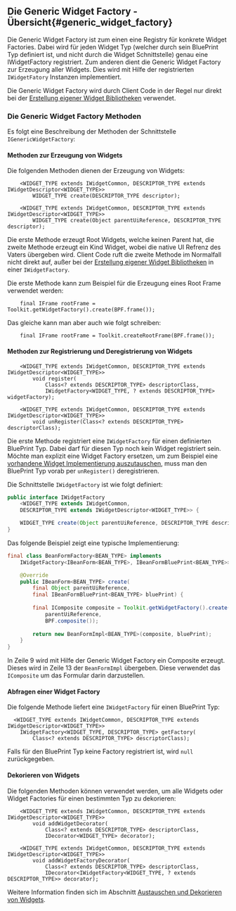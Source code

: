 ## Die Generic Widget Factory - Übersicht{#generic_widget_factory}

Die Generic Widget Factory ist zum einen eine Registry für konkrete Widget Factories. Dabei wird für jeden Widget Typ (welcher durch sein BluePrint Typ definiert ist, und nicht durch die Widget Schnittstelle) genau eine IWidgetFactory registriert. Zum anderen dient die Generic Widget Factory zur Erzeugung aller Widgets. Dies wird mit Hilfe der registrierten `IWidgetFatory` Instanzen implementiert. 

Die Generic Widget Factory wird durch Client Code in der Regel nur direkt bei der [Erstellung eigener Widget Bibliotheken](#custom_widget_libraries) verwendet.  


### Die Generic Widget Factory Methoden

Es folgt eine Beschreibung der Methoden der Schnittstelle `IGenericWidgetFactory`:


#### Methoden zur Erzeugung von Widgets

Die folgenden Methoden dienen der Erzeugung von Widgets:

~~~
    <WIDGET_TYPE extends IWidgetCommon, DESCRIPTOR_TYPE extends IWidgetDescriptor<WIDGET_TYPE>> 
		WIDGET_TYPE create(DESCRIPTOR_TYPE descriptor);

    <WIDGET_TYPE extends IWidgetCommon, DESCRIPTOR_TYPE extends IWidgetDescriptor<WIDGET_TYPE>> 
		WIDGET_TYPE create(Object parentUiReference, DESCRIPTOR_TYPE descriptor);
~~~

Die erste Methode erzeugt Root Widgets, welche keinen Parent hat, die zweite Methode erzeugt ein Kind Widget, wobei die native UI Refrenz des Vaters übergeben wird. Client Code ruft die zweite Methode im Normalfall nicht direkt auf, außer bei der [Erstellung eigener Widget Bibliotheken](#custom_widget_libraries) in einer `IWidgetFactory`.


Die erste Methode kann zum Beispiel für die Erzeugung eines Root Frame verwendet werden:

~~~
	final IFrame rootFrame = Toolkit.getWidgetFactory().create(BPF.frame());
~~~

Das gleiche kann man aber auch wie folgt schreiben:

~~~
	final IFrame rootFrame = Toolkit.createRootFrame(BPF.frame());
~~~

#### Methoden zur Registrierung und Deregistrierung von Widgets

~~~
    <WIDGET_TYPE extends IWidgetCommon, DESCRIPTOR_TYPE extends IWidgetDescriptor<WIDGET_TYPE>> 
		void register(
			Class<? extends DESCRIPTOR_TYPE> descriptorClass,
			IWidgetFactory<WIDGET_TYPE, ? extends DESCRIPTOR_TYPE> widgetFactory);

    <WIDGET_TYPE extends IWidgetCommon, DESCRIPTOR_TYPE extends IWidgetDescriptor<WIDGET_TYPE>> 
		void unRegister(Class<? extends DESCRIPTOR_TYPE> descriptorClass);
~~~

Die erste Methode registriert eine `IWidgetFactory` für einen definierten BluePrint Typ. Dabei darf für diesen Typ noch kein Widget registriert sein. Möchte man explizit eine Widget Factory ersetzen, um zum Beispiel eine [vorhandene Widget Implementierung auszutauschen](#substitude_and_decorate_widgets), muss man den BluePrint Typ vorab per `unRegister()` deregistrieren.

Die Schnittstelle `IWidgetFactory` ist wie folgt definiert:

~~~{.java .numberLines startFrom="1"}
public interface IWidgetFactory
	<WIDGET_TYPE extends IWidgetCommon,
	DESCRIPTOR_TYPE extends IWidgetDescriptor<WIDGET_TYPE>> {

    WIDGET_TYPE create(Object parentUiReference, DESCRIPTOR_TYPE descriptor);
}
~~~

Das folgende Beispiel zeigt eine typische Implementierung:

~~~{.java .numberLines startFrom="1"}
final class BeanFormFactory<BEAN_TYPE> implements 
	IWidgetFactory<IBeanForm<BEAN_TYPE>, IBeanFormBluePrint<BEAN_TYPE>> {

	@Override
	public IBeanForm<BEAN_TYPE> create(
		final Object parentUiReference, 
		final IBeanFormBluePrint<BEAN_TYPE> bluePrint) {
		
		final IComposite composite = Toolkit.getWidgetFactory().create(
			parentUiReference, 
			BPF.composite());
		
		return new BeanFormImpl<BEAN_TYPE>(composite, bluePrint);
	}
}
~~~

In Zeile 9 wird mit Hilfe der Generic Widget Factory ein Composite erzeugt. Dieses wird in Zeile 13 der `BeanFormImpl` übergeben. Diese verwendet das `IComposite` um das Formular darin darzustellen.


#### Abfragen einer Widget Factory

Die folgende Methode liefert eine `IWidgetFactory` für einen BluePrint Typ:

~~~
  <WIDGET_TYPE extends IWidgetCommon, DESCRIPTOR_TYPE extends IWidgetDescriptor<WIDGET_TYPE>> 
	IWidgetFactory<WIDGET_TYPE, DESCRIPTOR_TYPE> getFactory(
		Class<? extends DESCRIPTOR_TYPE> descriptorClass);
~~~

Falls für den BluePrint Typ keine Factory registriert ist, wird `null` zurückgegeben.


#### Dekorieren von Widgets

Die folgenden Methoden können verwendet werden, um alle Widgets oder Widget Factories für einen bestimmten Typ zu dekorieren:

~~~
	<WIDGET_TYPE extends IWidgetCommon, DESCRIPTOR_TYPE extends IWidgetDescriptor<WIDGET_TYPE>> 
		void addWidgetDecorator(
			Class<? extends DESCRIPTOR_TYPE> descriptorClass,
			IDecorator<WIDGET_TYPE> decorator);

    <WIDGET_TYPE extends IWidgetCommon, DESCRIPTOR_TYPE extends IWidgetDescriptor<WIDGET_TYPE>> 
		void addWidgetFactoryDecorator(
			Class<? extends DESCRIPTOR_TYPE> descriptorClass,
			IDecorator<IWidgetFactory<WIDGET_TYPE, ? extends DESCRIPTOR_TYPE>> decorator);
~~~

Weitere Information finden sich im Abschnitt [Austauschen und Dekorieren von Widgets](#substitude_and_decorate_widgets).